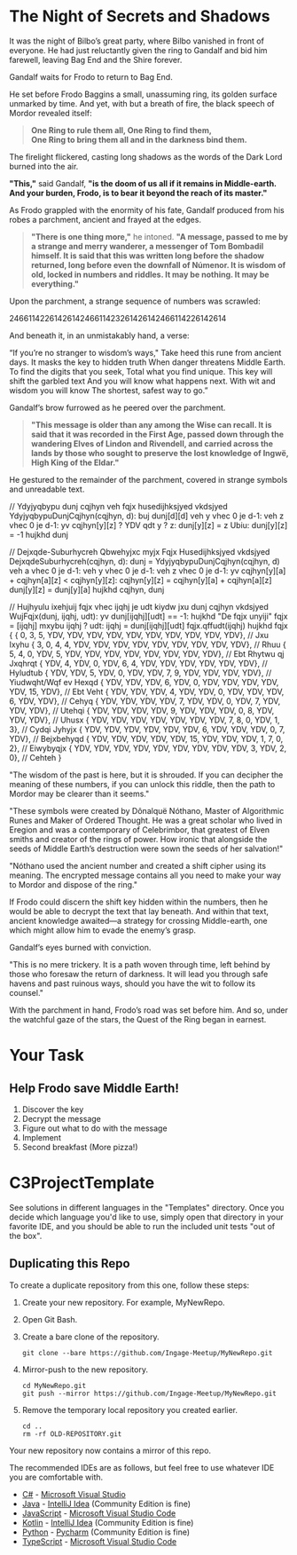 # The Night of Secrets and Shadows
It was the night of Bilbo’s great party, where Bilbo vanished in front of everyone. He had just reluctantly given the ring to Gandalf and bid him farewell, leaving Bag End and the Shire forever.

Gandalf waits for Frodo to return to Bag End.

He set before Frodo Baggins a small, unassuming ring, its golden surface unmarked by time. And yet, with but a breath of fire, the black speech of Mordor revealed itself:

> **One Ring to rule them all, One Ring to find them,**  
> **One Ring to bring them all and in the darkness bind them.**

The firelight flickered, casting long shadows as the words of the Dark Lord burned into the air.

**"This,"** said Gandalf, **"is the doom of us all if it remains in Middle-earth. And your burden, Frodo, is to bear it beyond the reach of its master."**

As Frodo grappled with the enormity of his fate, Gandalf produced from his robes a parchment, ancient and frayed at the edges.

> **"There is one thing more,"** he intoned. **"A message, passed to me by a strange and merry wanderer, a messenger of Tom Bombadil himself. It is said that this was written long before the shadow returned, long before even the downfall of Númenor. It is wisdom of old, locked in numbers and riddles. It may be nothing. It may be everything."**

Upon the parchment, a strange sequence of numbers was scrawled:

2466114226142614246611423261426142466114226142614

And beneath it, in an unmistakably hand, a verse:

   “If you’re no stranger to wisdom’s ways,"
   Take heed this rune from ancient days.
	It masks the key to hidden truth
	When danger threatens Middle Earth.
	To find the digits that you seek,
	Total what you find unique. 
	This key will shift the garbled text
	And you will know what happens next.
	With wit and wisdom you will know
	The shortest, safest way to go.”

Gandalf’s brow furrowed as he peered over the parchment.

> **"This message is older than any among the Wise can recall. It is said that it was recorded in the First Age, passed down through the wandering Elves of Lindon and Rivendell, and carried across the lands by those who sought to preserve the lost knowledge of Ingwë, High King of the Eldar."**

He gestured to the remainder of the parchment, covered in strange symbols and unreadable text.

// Ydyjyqbypu dunj cqjhyn veh fqjx husedijhksjyed
vkdsjyed YdyjyqbypuDunjCqjhyn(cqjhyn, d):
buj dunj[d][d]
veh y vhec 0 je d-1:
veh z vhec 0 je d-1:
yv cqjhyn[y][z] ? YDV qdt y ? z:
dunj[y][z] = z
Ubiu:
dunj[y][z] = -1
hujkhd dunj

// Dejxqde-Suburhycreh Qbwehyjxc myjx Fqjx Husedijhksjyed
vkdsjyed DejxqdeSuburhycreh(cqjhyn, d):
dunj = YdyjyqbypuDunjCqjhyn(cqjhyn, d)
veh a vhec 0 je d-1:
veh y vhec 0 je d-1:
veh z vhec 0 je d-1:
yv cqjhyn[y][a] + cqjhyn[a][z] < cqjhyn[y][z]:
cqjhyn[y][z] = cqjhyn[y][a] + cqjhyn[a][z]
dunj[y][z] = dunj[y][a]
hujkhd cqjhyn, dunj

// Hujhyulu ixehjuij fqjx vhec ijqhj je udt kiydw jxu dunj cqjhyn
vkdsjyed WujFqjx(dunj, ijqhj, udt):
yv dunj[ijqhj][udt] == -1:
hujkhd "De fqjx unyiji"
fqjx = [ijqhj]
mxybu ijqhj ? udt:
ijqhj = dunj[ijqhj][udt]
fqjx.qffudt(ijqhj)
hujkhd fqjx
{
{ 0, 3, 5, YDV, YDV, YDV, YDV, YDV, YDV, YDV, YDV, YDV, YDV}, // Jxu Ixyhu
{ 3, 0, 4, 4, YDV, YDV, YDV, YDV, YDV, YDV, YDV, YDV, YDV}, // Rhuu
{ 5, 4, 0, YDV, 5, YDV, YDV, YDV, YDV, YDV, YDV, YDV, YDV}, // Ebt Rhytwu qj Jxqhrqt
{ YDV, 4, YDV, 0, YDV, 6, 4, YDV, YDV, YDV, YDV, YDV, YDV}, // Hyludtub
{ YDV, YDV, 5, YDV, 0, YDV, YDV, 7, 9, YDV, YDV, YDV, YDV}, // Yiudwqht/Wqf ev Hexqd
{ YDV, YDV, YDV, 6, YDV, 0, YDV, YDV, YDV, YDV, YDV, 15, YDV}, // Ebt Veht
{ YDV, YDV, YDV, 4, YDV, YDV, 0, YDV, YDV, YDV, 6, YDV, YDV}, // Cehyq
{ YDV, YDV, YDV, YDV, 7, YDV, YDV, 0, YDV, 7, YDV, YDV, YDV}, // Utehqi
{ YDV, YDV, YDV, YDV, 9, YDV, YDV, YDV, 0, 8, YDV, YDV, YDV}, // Uhusx
{ YDV, YDV, YDV, YDV, YDV, YDV, YDV, 7, 8, 0, YDV, 1, 3}, // Cydqi Jyhyjx
{ YDV, YDV, YDV, YDV, YDV, YDV, 6, YDV, YDV, YDV, 0, 7, YDV}, // Bejxbehyqd
{ YDV, YDV, YDV, YDV, YDV, 15, YDV, YDV, YDV, 1, 7, 0, 2}, // Eiwybyqjx
{ YDV, YDV, YDV, YDV, YDV, YDV, YDV, YDV, YDV, 3, YDV, 2, 0}, // Cehteh
}

"The wisdom of the past is here, but it is shrouded. If you can decipher the meaning of these numbers, if you can unlock this riddle, then the path to Mordor may be clearer than it seems."

"These symbols were created by Dônalquë Nóthano, Master of Algorithmic Runes and Maker of Ordered Thought. He was a great scholar who lived in Eregion and was a contemporary of Celebrimbor, that greatest of Elven smiths and creator of the rings of power. How ironic that alongside the seeds of Middle Earth’s destruction were sown the seeds of her salvation!"

"Nóthano used the ancient number and created a shift cipher using its meaning. The encrypted message contains all you need to make your way to Mordor and dispose of the ring."

If Frodo could discern the shift key hidden within the numbers, then he would be able to decrypt the text that lay beneath. And within that text, ancient knowledge awaited—a strategy for crossing Middle-earth, one which might allow him to evade the enemy’s grasp.

Gandalf’s eyes burned with conviction.

"This is no mere trickery. It is a path woven through time, left behind by those who foresaw the return of darkness. It will lead you through safe havens and past ruinous ways, should you have the wit to follow its counsel."

With the parchment in hand, Frodo’s road was set before him. And so, under the watchful gaze of the stars, the Quest of the Ring began in earnest.

# Your Task
## Help Frodo save Middle Earth!
1. Discover the key
2. Decrypt the message
3. Figure out what to do with the message
4. Implement
5. Second breakfast (More pizza!)


# C3ProjectTemplate

See solutions in different languages in the "Templates" directory. Once you decide which language you'd like to use,
simply open that directory in your favorite IDE, and you should be able to run the included unit tests "out of the box".

## Duplicating this Repo

To create a duplicate repository from this one, follow these steps:

1. Create your new repository. For example, MyNewRepo.

2. Open Git Bash.

3. Create a bare clone of the repository.

   ```
   git clone --bare https://github.com/Ingage-Meetup/MyNewRepo.git
   ```

4. Mirror-push to the new repository.

   ```
   cd MyNewRepo.git
   git push --mirror https://github.com/Ingage-Meetup/MyNewRepo.git
   ```

5. Remove the temporary local repository you created earlier.

   ```
   cd ..
   rm -rf OLD-REPOSITORY.git
   ```

Your new repository now contains a mirror of this repo.

The recommended IDEs are as follows, but feel free to use whatever IDE you are comfortable with.

- [C#](Templates/C%23) - [Microsoft Visual Studio](https://visualstudio.microsoft.com/vs/community/)
- [Java](Templates/Java) - [IntelliJ Idea](https://www.jetbrains.com/idea/download) (Community Edition is fine)
- [JavaScript](Templates/JavaScript) - [Microsoft Visual Studio Code](https://code.visualstudio.com/)
- [Kotlin](Templates/Kotlin) - [IntelliJ Idea](https://www.jetbrains.com/idea/download) (Community Edition is fine)
- [Python](Templates/Python) - [Pycharm](https://www.jetbrains.com/pycharm/download/?section=windows) (Community Edition is fine)
- [TypeScript](Templates/TypeScript) - [Microsoft Visual Studio Code](https://code.visualstudio.com/)
